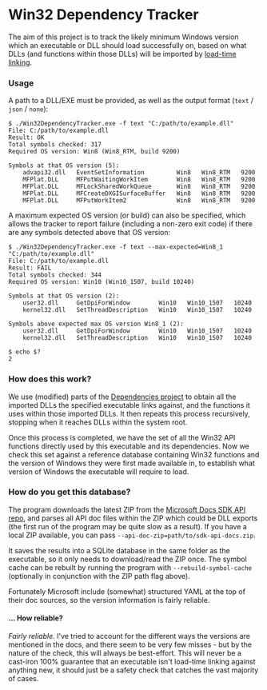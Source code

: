 # Win32 Dependency Tracker

The aim of this project is to track the likely minimum Windows version which an executable or DLL should load successfully on, based on what DLLs (and functions within those DLLs) will be imported by [load-time linking](https://learn.microsoft.com/en-us/windows/win32/dlls/load-time-dynamic-linking).

### Usage

A path to a DLL/EXE must be provided, as well as the output format (`text` / `json` / `none`):

```
$ ./Win32DependencyTracker.exe -f text "C:/path/to/example.dll"
File: C:/path/to/example.dll
Result: OK
Total symbols checked: 317
Required OS version: Win8 (Win8_RTM, build 9200)

Symbols at that OS version (5):
    advapi32.dll   EventSetInformation         Win8   Win8_RTM   9200
    MFPlat.DLL     MFPutWaitingWorkItem        Win8   Win8_RTM   9200
    MFPlat.DLL     MFLockSharedWorkQueue       Win8   Win8_RTM   9200
    MFPlat.DLL     MFCreateDXGISurfaceBuffer   Win8   Win8_RTM   9200
    MFPlat.DLL     MFPutWorkItem2              Win8   Win8_RTM   9200
```

A maximum expected OS version (or build) can also be specified, which allows the tracker to report failure (including a non-zero exit code) if there are any symbols detected above that OS version:

```
$ ./Win32DependencyTracker.exe -f text --max-expected=Win8_1 "C:/path/to/example.dll"
File: C:/path/to/example.dll
Result: FAIL
Total symbols checked: 344
Required OS version: Win10 (Win10_1507, build 10240)

Symbols at that OS version (2):
    user32.dll     GetDpiForWindow        Win10   Win10_1507   10240
    kernel32.dll   SetThreadDescription   Win10   Win10_1507   10240

Symbols above expected max OS version Win8_1 (2):
    user32.dll     GetDpiForWindow        Win10   Win10_1507   10240
    kernel32.dll   SetThreadDescription   Win10   Win10_1507   10240

$ echo $?
2
```

### How does this work?

We use (modified) parts of the [Dependencies project](https://github.com/lucasg/Dependencies) to obtain all the imported DLLs the specified executable links against, and the functions it uses within those imported DLLs. It then repeats this process recursively, stopping when it reaches DLLs within the system root.

Once this process is completed, we have the set of all the Win32 API functions directly used by this executable and its dependencies. Now we check this set against a reference database containing Win32 functions and the version of Windows they were first made available in, to establish what version of Windows the executable will require to load.

### How do you get this database?

The program downloads the latest ZIP from the [Microsoft Docs SDK API repo](https://github.com/MicrosoftDocs/sdk-api), and parses all API doc files within the ZIP which could be DLL exports (the first run of the program may be quite slow as a result). If you have a local ZIP available, you can pass `--api-doc-zip=path/to/sdk-api-docs.zip`.

It saves the results into a SQLite database in the same folder as the executable, so it only needs to download/read the ZIP once. The symbol cache can be rebuilt by running the program with `--rebuild-symbol-cache` (optionally in conjunction with the ZIP path flag above).

Fortunately Microsoft include (somewhat) structured YAML at the top of their doc sources, so the version information is fairly reliable.

#### … How reliable?

_Fairly reliable._ I've tried to account for the different ways the versions are mentioned in the docs, and there seem to be very few misses - but by the nature of the check, this will always be best-effort. This will never be a cast-iron 100% guarantee that an executable isn't load-time linking against anything new, it should just be a safety check that catches the vast majority of cases.